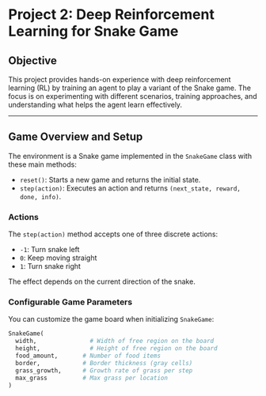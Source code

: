 # Project 2: Deep Reinforcement Learning for Snake Game

## Objective

This project provides hands-on experience with deep reinforcement learning (RL) by training an agent to play a variant of the Snake game. The focus is on experimenting with different scenarios, training approaches, and understanding what helps the agent learn effectively.

---

## Game Overview and Setup

The environment is a Snake game implemented in the `SnakeGame` class with these main methods:

- `reset()`: Starts a new game and returns the initial state.
- `step(action)`: Executes an action and returns `(next_state, reward, done, info)`.

### Actions

The `step(action)` method accepts one of three discrete actions:

- `-1`: Turn snake left
- `0`: Keep moving straight
- `1`: Turn snake right

The effect depends on the current direction of the snake.

### Configurable Game Parameters

You can customize the game board when initializing `SnakeGame`:

```python
SnakeGame(
  width,               # Width of free region on the board
  height,              # Height of free region on the board
  food_amount,       # Number of food items
  border,            # Border thickness (gray cells)
  grass_growth,      # Growth rate of grass per step
  max_grass          # Max grass per location
)
